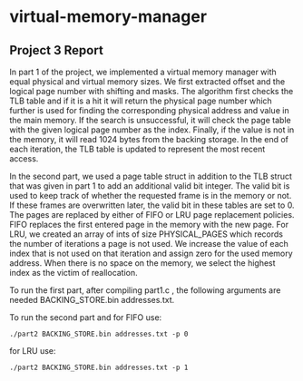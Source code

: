 # virtual-memory-manager

## Project 3 Report

In part 1 of the project, we implemented a virtual memory manager with equal physical and virtual memory sizes. We first extracted offset and the logical page number with shifting and masks. The algorithm first checks the TLB table and if it is a hit it will return the physical page number which further is used for finding the corresponding physical address and value in the main memory. If the search is unsuccessful, it will check the page table with the given logical page number as the index. Finally, if the value is not in the memory, it will read 1024 bytes from the backing storage. In the end of each iteration, the TLB table is updated to represent the most recent access. 

In the second part, we used a page table struct in addition to the TLB struct that was given in part 1 to add an additional valid bit integer. The valid bit is used to keep track of whether the requested frame is in the memory or not. If these frames are overwritten later, the valid bit in these tables are set to 0. The pages are replaced by either of FIFO or LRU page replacement policies. FIFO replaces the first entered page in the memory with the new page. For LRU, we created an array of ints of size PHYSICAL_PAGES which records the number of iterations a page is not used. We increase the value of each index that is not used on that iteration and assign zero for the used memory address. When there is no space on the memory, we select the highest index as the victim of reallocation.


To run the first part, after compiling part1.c , the following arguments are needed
BACKING_STORE.bin addresses.txt.

To run the second part and for FIFO use:
```
./part2 BACKING_STORE.bin addresses.txt -p 0 
```

for LRU use:
```
./part2 BACKING_STORE.bin addresses.txt -p 1 
```
